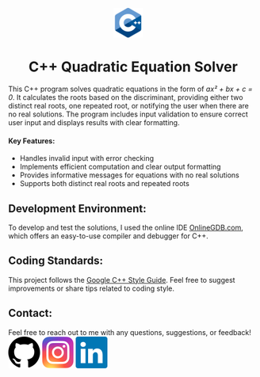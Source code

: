 <p align="center">
  <img src="https://github.com/devicons/devicon/blob/v2.16.0/icons/cplusplus/cplusplus-original.svg" height="60" width="60" style="margin-right: 20px;">
</p>

<div align="center">
  <h1>C++ Quadratic Equation Solver</h1>
</div>

This C++ program solves quadratic equations in the form of _ax² + bx + c = 0_. It calculates the roots based on the discriminant, providing either two distinct real roots, one repeated root, or notifying the user when there are no real solutions. The program includes input validation to ensure correct user input and displays results with clear formatting.
#### Key Features:
  - Handles invalid input with error checking
  - Implements efficient computation and clear output formatting
  - Provides informative messages for equations with no real solutions
  - Supports both distinct real roots and repeated roots

## Development Environment:
To develop and test the solutions, I used the online IDE [OnlineGDB.com](https://www.onlinegdb.com/online_c++_compiler), which offers an easy-to-use compiler and debugger for C++.

## Coding Standards:
This project follows the [Google C++ Style Guide](https://google.github.io/styleguide/cppguide.html). Feel free to suggest improvements or share tips related to coding style.

## Contact:
Feel free to reach out to me with any questions, suggestions, or feedback!<br/>
[![GitHub](https://github.com/CLorant/readme-social-icons/blob/main/large/filled/github.svg)](https://github.com/mateuszcalderon)
[![Instagram](https://github.com/CLorant/readme-social-icons/blob/main/large/filled/instagram.svg)](https://www.instagram.com/mateuszcalderon/)
[![LinkedIn](https://github.com/CLorant/readme-social-icons/blob/main/large/filled/linkedin.svg)](https://www.linkedin.com/in/mateuszcalderonreis/)
